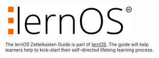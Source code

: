 ![lernOS Logo](https://github.com/cogneon/lernos-core/blob/master/images/lernOS%20Logo/lernOS-logo-400px.png)

The lernOS Zettelkasten Guide is part of [lernOS](https://lernos.org). The guide will help learners help to kick-start their self-directed lifelong learning process.
